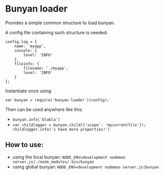 # Bunyan loader

Provides a simple common structure to load bunyan.

A config file containing such structure is needed:
```
config.log = {
	name: 'myapp',
	console: {
		level: 'INFO'
	},
	fileinfo: {
		filename: './myapp',
		level: 'INFO'
	}
};
```

Instantiate once using

`var bunyan = require('bunyan-loader')(config);`

Then can be used anywhere like this:

- `bunyan.info('blabla')`
- `var childlogger = bunyan.child({'scope': 'mycurrentfile'}); childlogger.info('i have more properties!')`

## How to use:
- using the local bunyan: `NODE_ENV=development nodemon server.js|./node_modules/.bin/bunyan`
- using global bunyan: `NODE_ENV=development nodemon server.js|bunyan`

